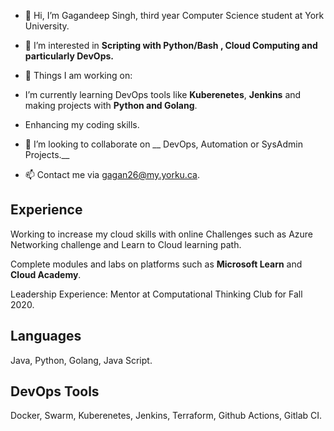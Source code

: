 
- 👋 Hi, I’m Gagandeep Singh, third year Computer Science student at York University.


- 👀 I’m interested in __Scripting with Python/Bash , Cloud Computing and particularly DevOps.__
 
- 🌱 Things I am working on:
 
- I’m currently learning DevOps tools like __Kuberenetes__, __Jenkins__ and making projects with __Python and Golang__.
- Enhancing my coding skills.

- 💞️ I’m looking to collaborate on __ DevOps, Automation or SysAdmin Projects.__

- 📫 Contact me via gagan26@my.yorku.ca.


## Experience

Working to increase my cloud skills with online Challenges such as Azure Networking challenge and Learn to Cloud learning path.

Complete modules and labs on platforms such as __Microsoft Learn__ and __Cloud Academy__.

Leadership Experience: Mentor at Computational Thinking Club for Fall 2020.


## Languages 

Java, Python, Golang, Java Script.

## DevOps Tools

Docker, Swarm, Kuberenetes, Jenkins, Terraform, Github Actions, Gitlab CI.


<!---
Gagan2699/Gagan2699 is a ✨ special ✨ repository because its `README.md` (this file) appears on your GitHub profile.
You can click the Preview link to take a look at your changes.
--->
